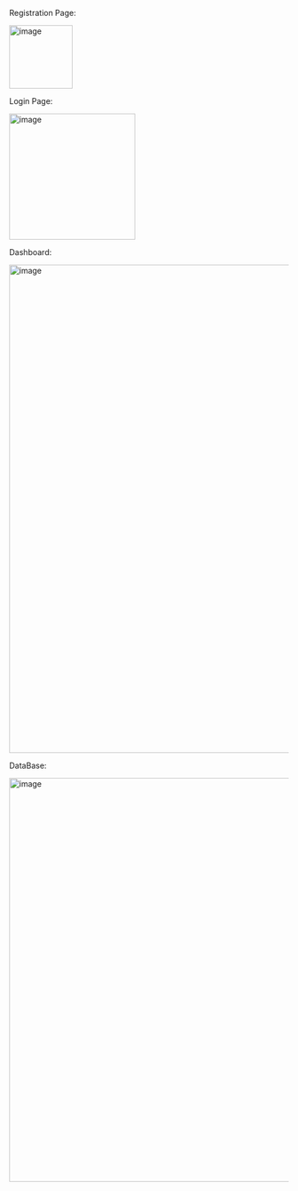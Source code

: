 Registration Page:

<img width="114" alt="image" src="https://github.com/hack989/SOWEDANE/assets/43914863/d04d607f-f469-49b0-8e5c-025fe79204fe">

Login Page:

<img width="227" alt="image" src="https://github.com/hack989/SOWEDANE/assets/43914863/5e756134-7b88-45ac-8712-4f5c83016e2f">

Dashboard:

<img width="879" alt="image" src="https://github.com/hack989/SOWEDANE/assets/43914863/c73fa7ab-20b1-440a-830a-41f8318fd9f5">

DataBase:

<img width="727" alt="image" src="https://github.com/hack989/SOWEDANE/assets/43914863/b5596032-33e4-41b7-ade8-8a255e687169">




